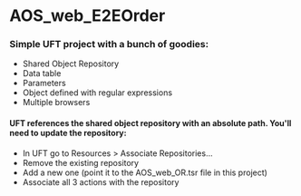 # AOS_web_E2EOrder

### Simple UFT project with a bunch of goodies:
* Shared Object Repository
* Data table
* Parameters
* Object defined with regular expressions
* Multiple browsers

#### UFT references the shared object repository with an absolute path. You'll need to update the repository:
* In UFT go to Resources > Associate Repositories...
* Remove the existing repository
* Add a new one (point it to the AOS_web_OR.tsr file in this project)
* Associate all 3 actions with the repository
